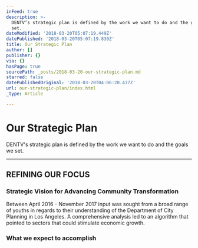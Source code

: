 ```yaml
---
inFeed: true
description: >-
  DENTV’s strategic plan is defined by the work we want to do and the goals we
  set.
dateModified: '2018-03-20T05:07:19.449Z'
datePublished: '2018-03-20T05:07:19.830Z'
title: Our Strategic Plan
author: []
publisher: {}
via: {}
hasPage: true
sourcePath: _posts/2018-03-20-our-strategic-plan.md
starred: false
datePublishedOriginal: '2018-03-20T04:06:20.437Z'
url: our-strategic-plan/index.html
_type: Article

---
```

# Our Strategic Plan

DENTV's strategic plan is defined by the work we want to do and the goals we set.

---

## REFINING OUR FOCUS

### Strategic Vision for Advancing Community Transformation

Between April 2016 - November 2017 input was sought from a broad range of youths in regards to their understanding of the Department of City Planning in Los Angeles. A comprehensive analysis led to an algorithm that pointed to sectors that could stimulate economic growth.

### What we expect to accomplish